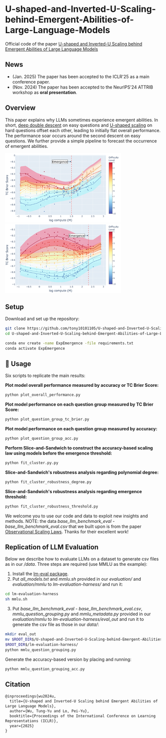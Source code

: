 # U-shaped-and-Inverted-U-Scaling-behind-Emergent-Abilities-of-Large-Language-Models
Official code of the paper [U-shaped and Inverted-U Scaling behind Emergent Abilities of Large Language Models](https://arxiv.org/abs/2410.01692)

## News
- (Jan. 2025) The paper has been accepted to the ICLR'25 as a main conference paper.
- (Nov. 2024) The paper has been accepted to the NeurIPS'24 ATTRIB workshop as **oral presentation**.

## Overview
This paper explains why LLMs sometimes experience emergent abilities. In short, [deep double descent](https://arxiv.org/abs/1912.02292) on easy questions and [U-shaped scaling](https://arxiv.org/abs/2211.02011) on hard questions offset each other, leading to initially flat overall performance. The performance soar occurs around the second descent on easy questions. We further provide a simple pipeline to forecast the occurrence of emergent abilities.

<p float="left">
  <img src="vis/mmlu_spectro_gn_10_d_7_redist.png" width="375" />
  <img src="vis/persian_qa_spectro_gn_10_d_5_redist.png" width="375" /> 
</p>

## Setup
Download and set up the repository:
```bash
git clone https://github.com/tony10101105/U-shaped-and-Inverted-U-Scaling-behind-Emergent-Abilities-of-Large-Language-Models.git
cd U-shaped-and-Inverted-U-Scaling-behind-Emergent-Abilities-of-Large-Language-Models
```
```bash
conda env create -name ExpEmergence -file requirements.txt
conda activate ExpEmergence
```

## :rocket: Usage
Six scripts to replicate the main results:

**Plot model overall performance measured by accuracy or TC Brier Score:**
```bash
python plot_overall_performance.py
```
**Plot model performance on each question group measured by TC Brier Score:**
```bash
python plot_question_group_tc_brier.py
```
**Plot model performance on each question group measured by accuracy:**
```bash
python plot_question_group_acc.py
```
**Perform Slice-and-Sandwich to construct the accuracy-based scaling law using models before the emergence threshold:**
```bash
python fit_cluster.py.py
```
**Slice-and-Sandwich's robustness analysis regarding polynomial degree:**
```bash
python fit_cluster_robustness_degree.py
```
**Slice-and-Sandwich's robustness analysis regarding emergence threshold:**
```bash
python fit_cluster_robustness_threshold.py
```

We welcome you to use our code and data to exploit new insights and methods. NOTE: the data *base_llm_benchmark_eval - base_llm_benchmark_eval.csv* that we built upon is from the paper [Observational Scaling Laws](https://github.com/ryoungj/ObsScaling). Thanks for their excellent work!

## Replication of LLM Evaluation
Below we describe how to evaluate LLMs on a dataset to generate csv files as in our */data*. Three steps are required (use MMLU as the example): 

1. Install the [lm-eval package](https://github.com/EleutherAI/lm-evaluation-harness).
3. Put *all_models.txt* and *mmlu.sh* provided in our *evaluation/* and *evaluation/mmlu* to *lm-evaluation-harness/* and run it:
```bash
cd lm-evaluation-harness
sh mmlu.sh
```
3. Put *base_llm_benchmark_eval - base_llm_benchmark_eval.csv*, *mmlu_question_grouping.py* and *mmlu_metadata.py* provided in our *evaluation/mmlu* to *lm-evaluation-harness/eval_out* and run it to generate the csv file as those in our *data/*:
```bash
mkdir eval_out
mv $ROOT_DIR$/U-shaped-and-Inverted-U-Scaling-behind-Emergent-Abilities-of-Large-Language-Models/base_llm_benchmark_eval - base_llm_benchmark_eval.csv
$ROOT_DIR$/lm-evaluation-harness/
python mmlu_question_grouping.py
```  

Generate the accuracy-based version by placing and running:  

```bash
python mmlu_question_grouping_acc.py
```

## Citation
```
@inproceedings{wu2024u,
  title={U-shaped and Inverted-U Scaling behind Emergent Abilities of Large Language Models},
  author={Wu, Tung-Yu and Lo, Pei-Yu},
  booktitle={Proceedings of the International Conference on Learning Representations (ICLR)},
  year={2025}
}
```
